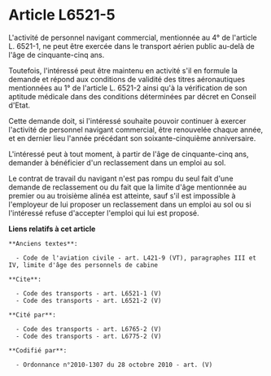 # Article L6521-5

L'activité de personnel navigant commercial, mentionnée au 4° de l'article L. 6521-1, ne peut être exercée dans le transport
aérien public au-delà de l'âge de cinquante-cinq ans. 

Toutefois, l'intéressé peut être maintenu en activité s'il en formule la demande et répond aux conditions de validité des
titres aéronautiques mentionnées au 1° de l'article L. 6521-2 ainsi qu'à la vérification de son aptitude médicale dans des
conditions déterminées par décret en Conseil d'Etat. 

Cette demande doit, si l'intéressé souhaite pouvoir continuer à exercer l'activité de personnel navigant commercial, être
renouvelée chaque année, et en dernier lieu l'année précédant son soixante-cinquième anniversaire.

L'intéressé peut à tout moment, à partir de l'âge de cinquante-cinq ans, demander à bénéficier d'un reclassement dans un
emploi au sol. 

Le contrat de travail du navigant n'est pas rompu du seul fait d'une demande de reclassement ou du fait que la limite d'âge
mentionnée au premier ou au troisième alinéa est atteinte, sauf s'il est impossible à l'employeur de lui proposer un
reclassement dans un emploi au sol ou si l'intéressé refuse d'accepter l'emploi qui lui est proposé.

**Liens relatifs à cet article**

	**Anciens textes**:

	  - Code de l'aviation civile - art. L421-9 (VT), paragraphes III et IV, limite d'âge des personnels de cabine

	**Cite**:

	  - Code des transports - art. L6521-1 (V)
	  - Code des transports - art. L6521-2 (V)

	**Cité par**:

	  - Code des transports - art. L6765-2 (V)
	  - Code des transports - art. L6775-2 (V)

	**Codifié par**:

	  - Ordonnance n°2010-1307 du 28 octobre 2010 - art. (V)
